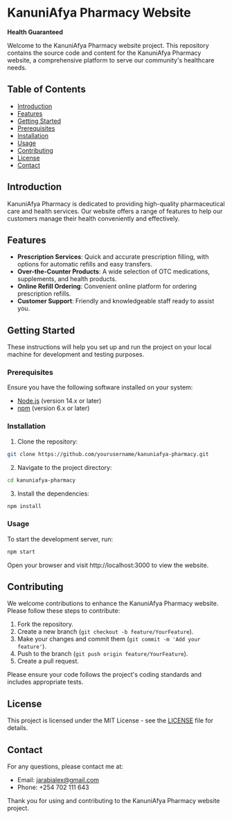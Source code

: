 # KanuniAfya Pharmacy Website

**Health Guaranteed**

Welcome to the KanuniAfya Pharmacy website project. This repository contains the source code and content for the KanuniAfya Pharmacy website, a comprehensive platform to serve our community's healthcare needs.

## Table of Contents

- [Introduction](#introduction)
- [Features](#features)
- [Getting Started](#getting-started)
- [Prerequisites](#prerequisites)
- [Installation](#installation)
- [Usage](#usage)
- [Contributing](#contributing)
- [License](#license)
- [Contact](#contact)

## Introduction

KanuniAfya Pharmacy is dedicated to providing high-quality pharmaceutical care and health services. Our website offers a range of features to help our customers manage their health conveniently and effectively.

## Features

- **Prescription Services**: Quick and accurate prescription filling, with options for automatic refills and easy transfers.
- **Over-the-Counter Products**: A wide selection of OTC medications, supplements, and health products.
- **Online Refill Ordering**: Convenient online platform for ordering prescription refills.
- **Customer Support**: Friendly and knowledgeable staff ready to assist you.

## Getting Started

These instructions will help you set up and run the project on your local machine for development and testing purposes.

### Prerequisites

Ensure you have the following software installed on your system:

- [Node.js](https://nodejs.org/) (version 14.x or later)
- [npm](https://www.npmjs.com/) (version 6.x or later)

### Installation

1. Clone the repository:

```bash
git clone https://github.com/yourusername/kanuniafya-pharmacy.git
```

2. Navigate to the project directory:

```bash
cd kanuniafya-pharmacy
```

3. Install the dependencies:

```bash
npm install
```

### Usage

To start the development server, run:

```bash
npm start
```
Open your browser and visit http://localhost:3000 to view the website.

## Contributing

We welcome contributions to enhance the KanuniAfya Pharmacy website. Please follow these steps to contribute:

1. Fork the repository.
2. Create a new branch (`git checkout -b feature/YourFeature`).
3. Make your changes and commit them (`git commit -m 'Add your feature'`).
4. Push to the branch (`git push origin feature/YourFeature`).
5. Create a pull request.

Please ensure your code follows the project's coding standards and includes appropriate tests.

## License

This project is licensed under the MIT License - see the [LICENSE](LICENSE.md) file for details.

## Contact

For any questions, please contact me at:

- Email: jarabialex@gmail.com
- Phone: +254 702 111 643

Thank you for using and contributing to the KanuniAfya Pharmacy website project.